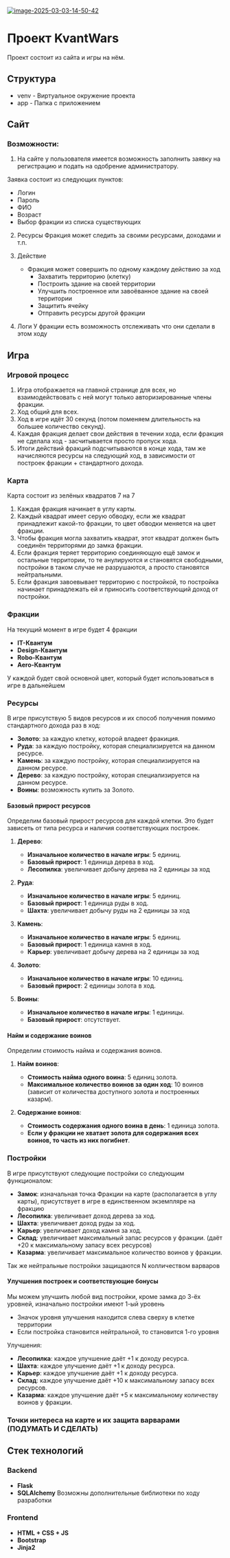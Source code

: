 [//]: # (### Вариант 1)

[//]: # (<a href="https://imgbb.com/"><img src="https://i.ibb.co/5X1xnpS5/photo-2025-03-03-14-45-41.jpg" alt="photo-2025-03-03-14-45-41" border="0"></a>)
[//]: # (### Вариант 1)

<a href="https://imgbb.com/"><img src="https://i.ibb.co/KpH8bX9s/image-2025-03-03-14-50-42.png" alt="image-2025-03-03-14-50-42" border="0"></a>

# Проект KvantWars

Проект состоит из сайта и игры на нём.

## Структура

- venv - Виртуальное окружение проекта
- app - Папка с приложением

## Сайт
### Возможности:
1. На сайте у пользователя имеется возможность заполнить заявку на регистрацию и подать на одобрение администратору.


Заявка состоит из следующих пунктов:
   - Логин
   - Пароль
   - ФИО
   - Возраст
   - Выбор фракции из списка существующих


2. Ресурсы
   Фракция может следить за своими ресурсами, доходами и т.п.


3. Действие
   - Фракция может совершить по одному каждому действию за ход
     - Захватить территорию (клетку)
     - Построить здание на своей территории
     - Улучшить построенное или завоёванное здание на своей территории
     - Защитить ячейку
     - Отправить ресурсы другой фракции

4. Логи
   У фракции есть возможность отслеживать что они сделали в этом ходу

## Игра
### Игровой процесс
1. Игра отображается на главной странице для всех, но взаимодействовать с ней могут только авторизированные члены фракции.
2. Ход общий для всех.
3. Ход в игре идёт 30 секунд (потом поменяем длительность на большее количество секунд).
4. Каждая фракция делает свои действия в течении хода, если фракция не сделала ход - засчитывается просто пропуск хода.
5. Итоги действий фракций подсчитываются в конце хода, там же начисляются ресурсы на следующий ход, в зависимости от построек фракции + стандартного дохода.

### Карта

Карта состоит из зелёных квадратов 7 на 7
1. Каждая фракция начинает в углу карты.
2. Каждый квадрат имеет серую обводку, если же квадрат принадлежит какой-то фракции, то цвет обводки меняется на цвет фракции.
3. Чтобы фракция могла захватить квадрат, этот квадрат должен быть соединён территорями до замка фракции.
4. Если фракция теряет территорию соединяющую ещё замок и остальные территории, то те анулируются и становятся свободными, постройки в таком случае не разрушаются, а просто становятся нейтральными.
5. Если фракция завоевывает территорию с постройкой, то постройка начинает принадлежать ей и приносить соответствующий доход от постройки.

### Фракции

На текущий момент в игре будет 4 фракции
- **IT-Квантум**
- **Design-Квантум**
- **Robo-Квантум**
- **Aero-Квантум**

У каждой будет свой основной цвет, который будет использоваться в игре в дальнейшем

### Ресурсы

В игре присутствую 5 видов ресурсов и их способ получения помимо стандартного дохода раз в ход:
- **Золото**: за каждую клетку, которой владеет фракиция.
- **Руда**: за каждую постройку, которая специализируется на данном ресурсе.
- **Камень**: за каждую постройку, которая специализируется на данном ресурсе.
- **Дерево**: за каждую постройку, которая специализируется на данном ресурсе.
- **Воины**: возможность купить за Золото.

#### Базовый прирост ресурсов

Определим базовый прирост ресурсов для каждой клетки. Это будет зависеть от типа ресурса и наличия соответствующих построек.

1. **Дерево**:
   - **Изначальное количество в начале игры**: 5 единиц.
   - **Базовый прирост**: 1 единица дерева в ход.
   - **Лесопилка**: увеличивает добычу дерева на 2 единицы за ход

2. **Руда**:
   - **Изначальное количество в начале игры**: 5 единиц.
   - **Базовый прирост**: 1 единица руды в ход.
   - **Шахта**: увеличивает добычу руды на 2 единицы за ход

3. **Камень**:
   - **Изначальное количество в начале игры**: 5 единиц.
   - **Базовый прирост**: 1 единица камня в ход.
   - **Карьер**: увеличивает добычу дерева на 2 единицы за ход

4. **Золото**:
   - **Изначальное количество в начале игры**: 10 единиц.
   - **Базовый прирост**: 2 единицы золота в ход.

5. **Воины**:
   - **Изначальное количество в начале игры**: 1 единицы.
   - **Базовый прирост**: отсутствует.

#### Найм и содержание воинов

Определим стоимость найма и содержания воинов.

1. **Найм воинов**:
   - **Стоимость найма одного воина**: 5 единиц золота.
   - **Максимальное количество воинов за один ход**: 10 воинов (зависит от количества доступного золота и построенных казарм).

2. **Содержание воинов**:
   - **Стоимость содержания одного воина в день**: 1 единица золота.
   - **Если у фракции не хватает золота для содержания всех воинов, то часть из них погибнет**.

### Постройки

В игре присутствуют следующие постройки со следующим функционалом:
- **Замок**: изначальная точка Фракции на карте (располагается в углу карты), присутствует в игре в единственном экземпляре на фракцию
- **Лесопилка**: увеличивает доход дерева за ход.
- **Шахта**: увеличивает доход руды за ход.
- **Карьер**: увеличивает доход камня за ход.
- **Склад**: увеличивает максимальный запас ресурсов у фракции. (даёт +20 к максимальному запасу всех ресурсов)
- **Казарма**: увеличивает максимальное количество воинов у фракции.

Так же нейтральные постройки защищаются N колличеством варваров

#### Улучшения построек и соответствующие бонусы

Мы можем улучшить любой вид постройки, кроме замка до 3-ёх уровней, изначально постройки имеют 1-ый уровень
   - Значок уровня улучшения находится слева сверху в клетке территории
   - Если постройка становится нейтральной, то становится 1-го уровня

Улучшения:
   - **Лесопилка**: каждое улучшение даёт +1 к доходу ресурса.
   - **Шахта**: каждое улучшение даёт +1 к доходу ресурса.
   - **Карьер**: каждое улучшение даёт +1 к доходу ресурса.
   - **Склад**:  каждое улучшение даёт +10 к максимальному запасу всех ресурсов.
   - **Казарма**:  каждое улучшение даёт +5 к максимальному количеству воинов у фракции.

### Точки интереса на карте и их защита варварами (ПОДУМАТЬ И СДЕЛАТЬ)

## Стек технологий
### Backend
- **Flask**
- **SQLAlchemy**
Возможны дополнительные библиотеки по ходу разработки

### Frontend
- **HTML + CSS + JS**
- **Bootstrap**
- **Jinja2**
